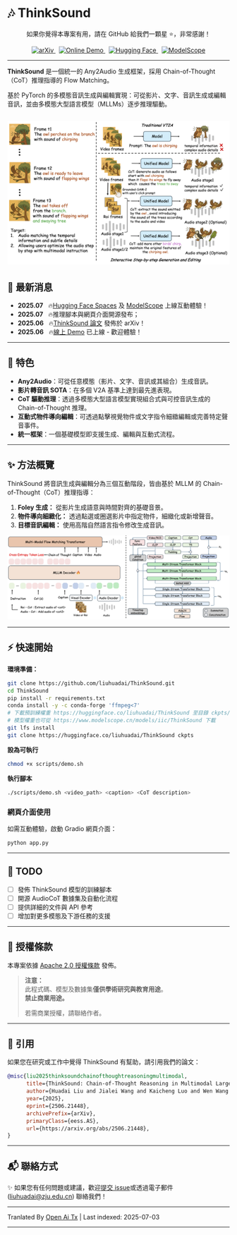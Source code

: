 # 🎶 ThinkSound

<p align="center">
  如果你覺得本專案有用，請在 GitHub 給我們一顆星 ⭐，非常感謝！
</p>

<p align="center">
  <a href="https://arxiv.org/pdf/2506.21448">
    <img src="https://img.shields.io/badge/arXiv-2506.21448-b31b1b.svg" alt="arXiv"/>
  </a>
  &nbsp;
  <a href="https://thinksound-project.github.io/">
    <img src="https://img.shields.io/badge/Online%20Demo-🌐-blue" alt="Online Demo"/>
  </a>
  &nbsp;
  <a href="https://huggingface.co/spaces/FunAudioLLM/ThinkSound">
    <img src="https://img.shields.io/badge/HuggingFace-Spaces-orange?logo=huggingface" alt="Hugging Face"/>
  </a>
  &nbsp;
  <a href="https://modelscope.cn/studios/iic/ThinkSound">
    <img src="https://img.shields.io/badge/ModelScope-在线体验-green" alt="ModelScope"/>
  </a>
</p>

---

**ThinkSound** 是一個統一的 Any2Audio 生成框架，採用 Chain-of-Thought（CoT）推理指導的 Flow Matching。

基於 PyTorch 的多模態音訊生成與編輯實現：可從影片、文字、音訊生成或編輯音訊，並由多模態大型語言模型（MLLMs）逐步推理驅動。

![Teaser](https://raw.githubusercontent.com/FunAudioLLM/ThinkSound/master/assets/figs/fig1_teaser.png)
---

## 📰 最新消息
- **2025.07** &nbsp; 🔥[Hugging Face Spaces](https://huggingface.co/spaces/FunAudioLLM/ThinkSound) 及 [ModelScope](https://modelscope.cn/studios/iic/ThinkSound) 上線互動體驗！
- **2025.07** &nbsp; 🔥推理腳本與網頁介面開源發布；
- **2025.06** &nbsp; 🔥[ThinkSound 論文](https://arxiv.org/pdf/2506.21448) 發佈於 arXiv！
- **2025.06** &nbsp; 🔥[線上 Demo](http://thinksound-project.github.io/) 已上線 - 歡迎體驗！

---

## 🚀 特色

- **Any2Audio**：可從任意模態（影片、文字、音訊或其組合）生成音訊。
- **影片轉音訊 SOTA**：在多個 V2A 基準上達到最先進表現。
- **CoT 驅動推理**：透過多模態大型語言模型實現組合式與可控音訊生成的 Chain-of-Thought 推理。
- **互動式物件導向編輯**：可透過點擊視覺物件或文字指令細緻編輯或完善特定聲音事件。
- **統一框架**：一個基礎模型即支援生成、編輯與互動式流程。

---

## ✨ 方法概覽

ThinkSound 將音訊生成與編輯分為三個互動階段，皆由基於 MLLM 的 Chain-of-Thought（CoT）推理指導：

1. **Foley 生成：** 從影片生成語意與時間對齊的基礎音景。
2. **物件導向細緻化：** 透過點選或圈選影片中指定物件，細緻化或新增聲音。
3. **目標音訊編輯：** 使用高階自然語言指令修改生成音訊。

![ThinkSound Overview](https://raw.githubusercontent.com/FunAudioLLM/ThinkSound/master/assets/figs/fig3_model.png)
<!-- 一個大規模 CoT 註釋資料集（**AudioCoT**）用於訓練推理模組與統一音訊基礎模型。
![AudioCoT Pipeline](https://raw.githubusercontent.com/FunAudioLLM/ThinkSound/master/assets/figs/fig2_dataset.png) -->

---

## ⚡ 快速開始

**環境準備：**
```bash
git clone https://github.com/liuhuadai/ThinkSound.git
cd ThinkSound
pip install -r requirements.txt
conda install -y -c conda-forge 'ffmpeg<7'
# 下載預訓練權重 https://huggingface.co/liuhuadai/ThinkSound 至目錄 ckpts/
# 模型權重也可從 https://www.modelscope.cn/models/iic/ThinkSound 下載
git lfs install
git clone https://huggingface.co/liuhuadai/ThinkSound ckpts
```

**設為可執行**
```bash
chmod +x scripts/demo.sh
```

**執行腳本**
```bash
./scripts/demo.sh <video_path> <caption> <CoT description>
```


### 網頁介面使用

如需互動體驗，啟動 Gradio 網頁介面：

```bash
python app.py
```

---
## 📝 TODO

- ☐ 發佈 ThinkSound 模型的訓練腳本
- ☐ 開源 AudioCoT 數據集及自動化流程
- ☐ 提供詳細的文件與 API 參考
- ☐ 增加對更多模態及下游任務的支援

---

## 📄 授權條款

本專案依據 [Apache 2.0 授權條款](LICENSE) 發佈。

> **注意：**  
> 此程式碼、模型及數據集**僅供學術研究與教育用途**。  
> **禁止商業用途。**
>
> 若需商業授權，請聯絡作者。

---

## 📖 引用

如果您在研究或工作中覺得 ThinkSound 有幫助，請引用我們的論文：

```bibtex
@misc{liu2025thinksoundchainofthoughtreasoningmultimodal,
      title={ThinkSound: Chain-of-Thought Reasoning in Multimodal Large Language Models for Audio Generation and Editing}, 
      author={Huadai Liu and Jialei Wang and Kaicheng Luo and Wen Wang and Qian Chen and Zhou Zhao and Wei Xue},
      year={2025},
      eprint={2506.21448},
      archivePrefix={arXiv},
      primaryClass={eess.AS},
      url={https://arxiv.org/abs/2506.21448}, 
}
```

---

## 📬 聯絡方式

✨ 如果您有任何問題或建議，歡迎[提交 issue](https://github.com/liuhuadai/ThinkSound/issues)或透過電子郵件 ([liuhuadai@zju.edu.cn](https://raw.githubusercontent.com/FunAudioLLM/ThinkSound/master/mailto:liuhuadai@zju.edu.cn)) 聯絡我們！


---


Tranlated By [Open Ai Tx](https://github.com/OpenAiTx/OpenAiTx) | Last indexed: 2025-07-03


---